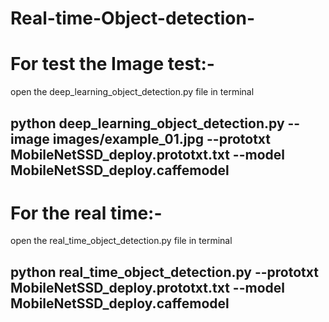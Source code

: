 # Real-time-Object-detection-

# For test the Image test:- 

open the deep_learning_object_detection.py file in terminal

## python deep_learning_object_detection.py --image images/example_01.jpg --prototxt MobileNetSSD_deploy.prototxt.txt --model MobileNetSSD_deploy.caffemodel




# For the real time:-

open the real_time_object_detection.py file in terminal

## python real_time_object_detection.py --prototxt MobileNetSSD_deploy.prototxt.txt --model MobileNetSSD_deploy.caffemodel
